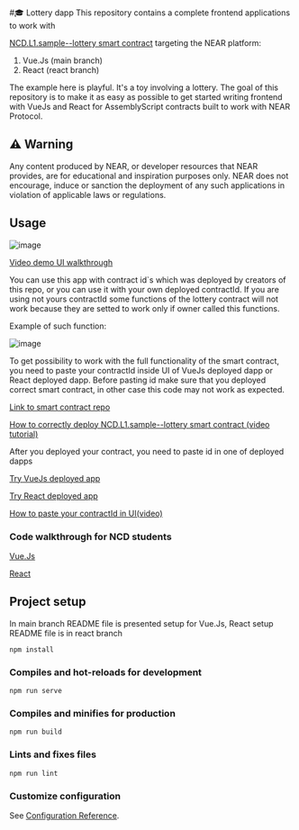 #🎓 Lottery dapp
This repository contains a complete frontend applications to work with 

<a href="https://github.com/Learn-NEAR/NCD.L1.sample--lottery" target="_blank">NCD.L1.sample--lottery smart contract</a> targeting the NEAR platform:
1. Vue.Js (main branch)
2. React (react branch)

The example here is playful. It's a toy involving a lottery.
The goal of this repository is to make it as easy as possible to get started writing frontend with VueJs and React for AssemblyScript contracts built to work with NEAR Protocol.


## ⚠️ Warning
Any content produced by NEAR, or developer resources that NEAR provides, are for educational and inspiration purposes only. NEAR does not encourage, induce or sanction the deployment of any such applications in violation of applicable laws or regulations.


## Usage

![image](https://user-images.githubusercontent.com/38455192/145136911-fe10f671-2137-483a-8326-343f857d095a.png)

<a href="https://www.loom.com/share/835719fe8e2e45c4a2970ed435f62a56" target="_blank">Video demo UI walkthrough</a>

You can use this app with contract id`s which was deployed by creators of this repo,  or you can use it with your own deployed  contractId.
If you are using not yours contractId some functions of the lottery contract will not work because  they are setted to work  only  if owner called this  functions.

Example of such  function:

![image](https://user-images.githubusercontent.com/38455192/145134082-bb64a93d-cd45-48e3-bd84-b34f366fdbcb.png)

To get possibility to work with the full functionality of the smart contract, you need to paste your contractId inside UI of VueJs deployed dapp or React deployed dapp. 
Before pasting id make sure that you deployed correct smart contract, in other case this code may  not work as expected.

<a href="" target="_blank">Link to smart contract repo</a>

<a href="" target="_blank">How to correctly deploy NCD.L1.sample--lottery smart contract (video tutorial)</a>

After you deployed  your contract, you need to paste  id in one of deployed dapps

<a href="https://sample-lottery.onrender.com/" target="_blank">Try VueJs deployed app</a>

<a href="https://sample-lottery-react.onrender.com/" target="_blank">Try React deployed app</a>

<a href="" target="_blank">How to paste  your  contractId in UI(video)</a>

### Code walkthrough for NCD students
<a href="" target="_blank">Vue.Js</a>

<a href="" target="_blank">React</a>

## Project setup
In main branch README file is presented setup for Vue.Js, React setup README file is in react branch
```
npm install
```

### Compiles and hot-reloads for development
```
npm run serve
```

### Compiles and minifies for production
```
npm run build
```

### Lints and fixes files
```
npm run lint
```

### Customize configuration
See [Configuration Reference](https://cli.vuejs.org/config/).
